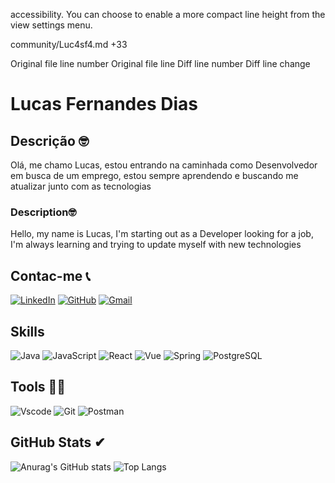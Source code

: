 accessibility. You can choose to enable a more compact line height from the view settings menu.

‎community/Luc4sf4.md
+33


Original file line number	Original file line	Diff line number	Diff line change
# Lucas Fernandes Dias
## Descrição 🤓
Olá, me chamo Lucas, estou entrando na caminhada como Desenvolvedor em busca de um emprego, estou sempre aprendendo e buscando me atualizar junto com as tecnologias
### Description🤓
Hello, my name is Lucas, I'm starting out as a Developer looking for a job, I'm always learning and trying to update myself with new technologies
## Contac-me 📞
[![LinkedIn](https://img.shields.io/badge/LinkedIn-000?style=for-the-badge&logo=linkedin&logoColor=purple)](https://www.linkedin.com/in/lucas-fdias/)
[![GitHub](https://img.shields.io/badge/GitHub-000?style=for-the-badge&logo=github&logoColor=purple)](https://github.com/Luc4sf4) 
[![Gmail](https://img.shields.io/badge/Gmail-000?style=for-the-badge&logo=gmail&logoColor=purple)](mailto:fernandes.dias.lucas2005@gmail.com)
## Skills
![Java](https://img.shields.io/badge/java-%23ED8B00.svg?style=for-the-badge&logo=openjdk&logoColor=white)
![JavaScript](https://img.shields.io/badge/JavaScript-F7DF1E?style=for-the-badge&logo=javascript&logoColor=black)
![React](https://img.shields.io/badge/React-20232A?style=for-the-badge&logo=react&logoColor=61DAFB)
![Vue](https://img.shields.io/badge/vuejs-%2335495e.svg?style=for-the-badge&logo=vuedotjs&logoColor=%234FC08D)
![Spring](https://img.shields.io/badge/spring-%236DB33F.svg?style=for-the-badge&logo=spring&logoColor=white)
![PostgreSQL](https://img.shields.io/badge/PostgreSQL-000?style=for-the-badge&logo=postgresql)
## Tools 🔧🔨
![Vscode](https://img.shields.io/badge/Vscode-007ACC?style=for-the-badge&logo=visual-studio-code&logoColor=white)
![Git](https://img.shields.io/badge/GIT-E44C30?style=for-the-badge&logo=git&logoColor=white)
![Postman](https://img.shields.io/badge/Postman-FF6C37.svg?style=for-the-badge&logo=Postman&logoColor=white)
## GitHub Stats ✔
![Anurag's GitHub stats](https://github-readme-stats.vercel.app/api?username=Luc4sf4&show_icons=true&theme=midnight-purple)
![Top Langs](https://github-readme-stats-git-masterrstaa-rickstaa.vercel.app/api/top-langs/?username=Luc4sf4&theme=midnight-purple&hide=css,html)

